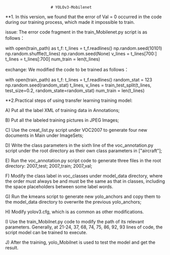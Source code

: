 						# YOLOv3-Mobilenet

**1. In this version, we found that the error of Val = 0 occurred in the code during our training process, which made it impossible to train.

issue:  The error code fragment in the  train_Mobilenet.py   script is as follows：

with open(train_path) as t_f:
        t_lines = t_f.readlines()
    np.random.seed(10101)
    np.random.shuffle(t_lines)
    np.random.seed(None)
    v_lines = t_lines[700:]
    t_lines = t_lines[:700]
    num_train = len(t_lines)
  
exchange: We modified the code to be trained as follows：

   with open(train_path) as t_f:
        t_lines = t_f.readlines()
        random_stat = 123
        np.random.seed(random_stat)
        t_lines, v_lines = train_test_split(t_lines, test_size=0.2, random_state=random_stat)
        num_train = len(t_lines)

  
 **2.Practical steps of using transfer learning training model:
 
 
A) Put all the label XML of training data in Annotations;

B) Put all the labeled training pictures in JPEG Images;

C) Use the creat_list.py script under VOC2007 to generate four new documents in Main under ImageSets;

D) Write the class parameters in the sixth line of the voc_annotation.py script under the root directory as their own class parameters in ["aircraft"];

E) Run the voc_annotation.py script code to generate three files in the root directory: 2007_test; 2007_train; 2007_val;

F) Modify the class label in voc_classes under model_data directory, where the order must always be and must be the same as that in classes, including the space placeholders between some label words.

G) Run the kmeans script to generate new yolo_anchors and copy them to the model_data directory to overwrite the previous yolo_anchors;

H) Modify yolov3.cfg, which is as common as other modifications.

I) Use the train_Mobilnet.py code to modify the path of its relevant parameters. Generally, at 21-24, 37, 68, 74, 75, 86, 92, 93 lines of code, the script model can be trained to execute.

J) After the training, yolo_Mobilnet is used to test the model and get the result.
